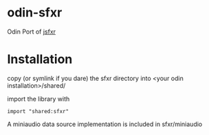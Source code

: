 # odin-sfxr
Odin Port of [jsfxr](https://github.com/chr15m/jsfxr)


# Installation

copy (or symlink if you dare) the sfxr directory into \<your odin installation\>/shared/

import the library with


```odin
import "shared:sfxr"
```

A miniaudio data source implementation is included in sfxr/miniaudio
